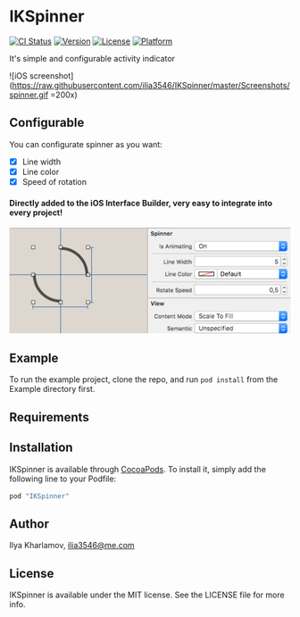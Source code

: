 # IKSpinner

[![CI Status](http://img.shields.io/travis/ilia3546/IKSpinner.svg?style=flat)](https://travis-ci.org/ilia3546/IKSpinner)
[![Version](https://img.shields.io/cocoapods/v/IKSpinner.svg?style=flat)](http://cocoapods.org/pods/IKSpinner)
[![License](https://img.shields.io/cocoapods/l/IKSpinner.svg?style=flat)](http://cocoapods.org/pods/IKSpinner)
[![Platform](https://img.shields.io/cocoapods/p/IKSpinner.svg?style=flat)](http://cocoapods.org/pods/IKSpinner)

It's simple and configurable activity indicator

![iOS screenshot](https://raw.githubusercontent.com/ilia3546/IKSpinner/master/Screenshots/spinner.gif  =200x)

## Configurable

You can configurate spinner as you want:
- [x] Line width
- [x] Line color
- [x] Speed of rotation

#### Directly added to the iOS Interface Builder, very easy to integrate into every project!

![xCode screenshot](https://raw.githubusercontent.com/ilia3546/IKSpinner/master/Screenshots/xcode_screenshot.png)

## Example

To run the example project, clone the repo, and run `pod install` from the Example directory first.

## Requirements

## Installation

IKSpinner is available through [CocoaPods](http://cocoapods.org). To install
it, simply add the following line to your Podfile:

```ruby
pod "IKSpinner"
```

## Author

Ilya Kharlamov, ilia3546@me.com

## License

IKSpinner is available under the MIT license. See the LICENSE file for more info.
